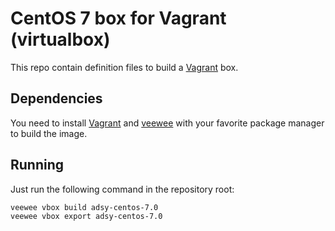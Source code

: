 # CentOS 7 box for Vagrant (virtualbox)

This repo contain definition files to build a
[Vagrant](http://www.vagrantup.com) box.

## Dependencies

You need to install [Vagrant](http://www.vagrantup.com) and
[veewee](https://github.com/jedi4ever/veewee) with your favorite package
manager to build the image.

## Running

Just run the following command in the repository root:

    veewee vbox build adsy-centos-7.0
    veewee vbox export adsy-centos-7.0

